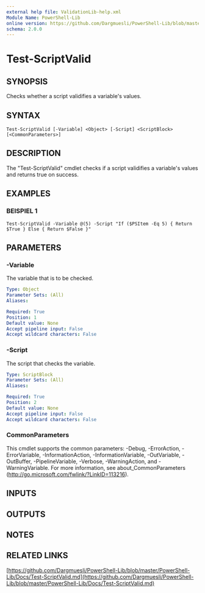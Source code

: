 ```yaml
---
external help file: ValidationLib-help.xml
Module Name: PowerShell-Lib
online version: https://github.com/Dargmuesli/PowerShell-Lib/blob/master/PowerShell-Lib/Docs/Test-ScriptValid.md
schema: 2.0.0
---
```


# Test-ScriptValid

## SYNOPSIS
Checks whether a script validifies a variable's values.

## SYNTAX

```
Test-ScriptValid [-Variable] <Object> [-Script] <ScriptBlock> [<CommonParameters>]
```

## DESCRIPTION
The "Test-ScriptValid" cmdlet checks if a script validifies a variable's values and returns true on success.

## EXAMPLES

### BEISPIEL 1
```
Test-ScriptValid -Variable @(5) -Script "If ($PSItem -Eq 5) { Return $True } Else { Return $False }"
```

## PARAMETERS

### -Variable
The variable that is to be checked.

```yaml
Type: Object
Parameter Sets: (All)
Aliases:

Required: True
Position: 1
Default value: None
Accept pipeline input: False
Accept wildcard characters: False
```

### -Script
The script that checks the variable.

```yaml
Type: ScriptBlock
Parameter Sets: (All)
Aliases:

Required: True
Position: 2
Default value: None
Accept pipeline input: False
Accept wildcard characters: False
```

### CommonParameters
This cmdlet supports the common parameters: -Debug, -ErrorAction, -ErrorVariable, -InformationAction, -InformationVariable, -OutVariable, -OutBuffer, -PipelineVariable, -Verbose, -WarningAction, and -WarningVariable.
For more information, see about_CommonParameters (http://go.microsoft.com/fwlink/?LinkID=113216).

## INPUTS

## OUTPUTS

## NOTES

## RELATED LINKS

[https://github.com/Dargmuesli/PowerShell-Lib/blob/master/PowerShell-Lib/Docs/Test-ScriptValid.md](https://github.com/Dargmuesli/PowerShell-Lib/blob/master/PowerShell-Lib/Docs/Test-ScriptValid.md)

